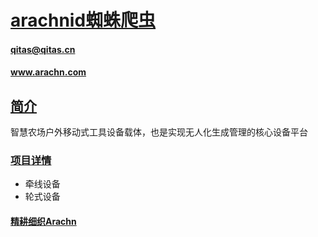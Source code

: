 ﻿# [arachnid蜘蛛爬虫](https://github.com/arachn) 
####  qitas@qitas.cn 
####  www.arachn.com
## [简介](https://github.com/arachn/arachnid/wiki) 

智慧农场户外移动式工具设备载体，也是实现无人化生成管理的核心设备平台

###  [项目详情](https://github.com/orgs/arachn/projects/2) 

- 牵线设备
- 轮式设备

####  [精耕细织Arachn](https://github.com/arachn/arachne)
